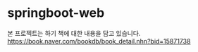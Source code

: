 # springboot-web

본 프로젝트는 하기 책에 대한 내용을 담고 있습니다.
https://book.naver.com/bookdb/book_detail.nhn?bid=15871738
